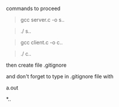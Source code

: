 commands to proceed
> gcc server.c -o s..

> ./ s..

> gcc client.c -o c..

> ./ c..


then create file 
.gitignore

and don't forget to type in .gitignore file with

a.out

*..
